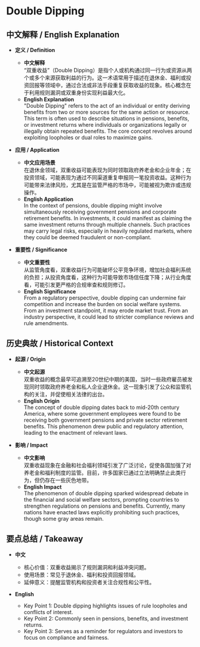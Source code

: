 # Double Dipping

## 中文解释 / English Explanation

* **定义 / Definition**  
  - **中文解释**  
    “双重收益”（Double Dipping）是指个人或机构通过同一行为或资源从两个或多个来源获取利益的行为。这一术语常用于描述在退休金、福利或投资回报等领域中，通过合法或非法手段重复获取收益的现象。核心概念在于利用规则漏洞或双重身份实现利益最大化。  
  - **English Explanation**  
    "Double Dipping" refers to the act of an individual or entity deriving benefits from two or more sources for the same action or resource. This term is often used to describe situations in pensions, benefits, or investment returns where individuals or organizations legally or illegally obtain repeated benefits. The core concept revolves around exploiting loopholes or dual roles to maximize gains.

* **应用 / Application**  
  - **中文应用场景**  
    在退休金领域，双重收益可能表现为同时领取政府养老金和企业年金；在投资领域，可能表现为通过不同渠道重复申报同一笔投资收益。这种行为可能带来法律风险，尤其是在监管严格的市场中，可能被视为欺诈或违规操作。  
  - **English Application**  
    In the context of pensions, double dipping might involve simultaneously receiving government pensions and corporate retirement benefits. In investments, it could manifest as claiming the same investment returns through multiple channels. Such practices may carry legal risks, especially in heavily regulated markets, where they could be deemed fraudulent or non-compliant.

* **重要性 / Significance**  
  - **中文重要性**  
    从监管角度看，双重收益行为可能破坏公平竞争环境，增加社会福利系统的负担；从投资角度看，这种行为可能导致市场信任度下降；从行业角度看，可能引发更严格的合规审查和规则修订。  
  - **English Significance**  
    From a regulatory perspective, double dipping can undermine fair competition and increase the burden on social welfare systems. From an investment standpoint, it may erode market trust. From an industry perspective, it could lead to stricter compliance reviews and rule amendments.

## 历史典故 / Historical Context

* **起源 / Origin**  
  - **中文起源**  
    双重收益的概念最早可追溯至20世纪中期的美国，当时一些政府雇员被发现同时领取政府养老金和私人企业退休金。这一现象引发了公众和监管机构的关注，并促使相关法律的出台。  
  - **English Origin**  
    The concept of double dipping dates back to mid-20th century America, where some government employees were found to be receiving both government pensions and private sector retirement benefits. This phenomenon drew public and regulatory attention, leading to the enactment of relevant laws.

* **影响 / Impact**  
  - **中文影响**  
    双重收益现象在金融和社会福利领域引发了广泛讨论，促使各国加强了对养老金和福利制度的监管。目前，许多国家已通过立法明确禁止此类行为，但仍存在一些灰色地带。  
  - **English Impact**  
    The phenomenon of double dipping sparked widespread debate in the financial and social welfare sectors, prompting countries to strengthen regulations on pensions and benefits. Currently, many nations have enacted laws explicitly prohibiting such practices, though some gray areas remain.

## 要点总结 / Takeaway

* **中文**  
  - 核心价值：双重收益揭示了规则漏洞和利益冲突问题。  
  - 使用场景：常见于退休金、福利和投资回报领域。  
  - 延伸意义：提醒监管机构和投资者关注合规性和公平性。  

* **English**  
  - Key Point 1: Double dipping highlights issues of rule loopholes and conflicts of interest.  
  - Key Point 2: Commonly seen in pensions, benefits, and investment returns.  
  - Key Point 3: Serves as a reminder for regulators and investors to focus on compliance and fairness.